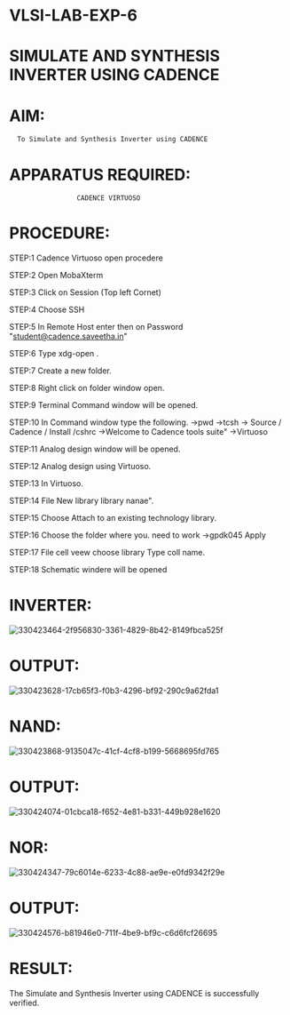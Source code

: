 # VLSI-LAB-EXP-6

#            SIMULATE AND SYNTHESIS INVERTER USING CADENCE

# AIM:

      To Simulate and Synthesis Inverter using CADENCE

# APPARATUS REQUIRED:

                     CADENCE VIRTUOSO

# PROCEDURE:

STEP:1 Cadence Virtuoso open procedere

STEP:2 Open MobaXterm

STEP:3 Click on Session (Top left Cornet)

STEP:4 Choose SSH

STEP:5 In Remote Host enter then on Password "student@cadence.saveetha.in"

STEP:6 Type xdg-open .

STEP:7 Create a new folder.

STEP:8 Right click on folder window open.

STEP:9 Terminal Command window will be opened.

STEP:10 In Command window type the following. ->pwd ->tcsh -> Source / Cadence / Install /cshrc ->Welcome to Cadence tools suite" ->Virtuoso

STEP:11 Analog design window will be opened.

STEP:12 Analog design using Virtuoso.

STEP:13 In Virtuoso.

STEP:14 File New library library nanae".

STEP:15 Choose Attach to an existing technology library.

STEP:16 Choose the folder where you. need to work ->gpdk045 Apply

STEP:17 File cell veew choose library Type coll name.

STEP:18 Schematic windere will be opened

# INVERTER:

![330423464-2f956830-3361-4829-8b42-8149fbca525f](https://github.com/Bhavyaa369/VLSI-LAB-EXP-6/assets/161431563/61316a1d-9e8d-4fee-851a-af0e93f659ab)

# OUTPUT:

![330423628-17cb65f3-f0b3-4296-bf92-290c9a62fda1](https://github.com/Bhavyaa369/VLSI-LAB-EXP-6/assets/161431563/bf27625f-24a2-4a98-88f6-f665dedfc868)

# NAND:

![330423868-9135047c-41cf-4cf8-b199-5668695fd765](https://github.com/Bhavyaa369/VLSI-LAB-EXP-6/assets/161431563/be19d6c7-49e2-470d-ba7e-6561ee157e08)

# OUTPUT:

![330424074-01cbca18-f652-4e81-b331-449b928e1620](https://github.com/Bhavyaa369/VLSI-LAB-EXP-6/assets/161431563/a48cda1d-927d-40f3-ac5f-afc4a0ea87b5)

#  NOR:

![330424347-79c6014e-6233-4c88-ae9e-e0fd9342f29e](https://github.com/Bhavyaa369/VLSI-LAB-EXP-6/assets/161431563/7a65216f-f4fd-4cf7-9db4-7edd4cd800c7)

# OUTPUT:

![330424576-b81946e0-711f-4be9-bf9c-c6d6fcf26695](https://github.com/Bhavyaa369/VLSI-LAB-EXP-6/assets/161431563/ea320b92-ed65-4ed8-ad95-7271702ec30b)

# RESULT:

The Simulate and Synthesis Inverter using CADENCE is successfully verified.





